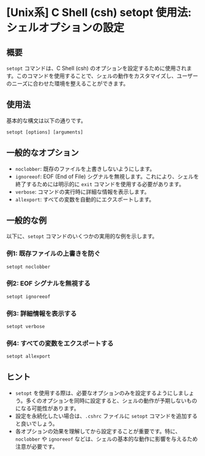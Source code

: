 # [Unix系] C Shell (csh) setopt 使用法: シェルオプションの設定

## 概要
`setopt` コマンドは、C Shell (csh) のオプションを設定するために使用されます。このコマンドを使用することで、シェルの動作をカスタマイズし、ユーザーのニーズに合わせた環境を整えることができます。

## 使用法
基本的な構文は以下の通りです。

```csh
setopt [options] [arguments]
```

## 一般的なオプション
- `noclobber`: 既存のファイルを上書きしないようにします。
- `ignoreeof`: EOF (End of File) シグナルを無視します。これにより、シェルを終了するためには明示的に `exit` コマンドを使用する必要があります。
- `verbose`: コマンドの実行時に詳細な情報を表示します。
- `allexport`: すべての変数を自動的にエクスポートします。

## 一般的な例
以下に、`setopt` コマンドのいくつかの実用的な例を示します。

### 例1: 既存ファイルの上書きを防ぐ
```csh
setopt noclobber
```

### 例2: EOF シグナルを無視する
```csh
setopt ignoreeof
```

### 例3: 詳細情報を表示する
```csh
setopt verbose
```

### 例4: すべての変数をエクスポートする
```csh
setopt allexport
```

## ヒント
- `setopt` を使用する際は、必要なオプションのみを設定するようにしましょう。多くのオプションを同時に設定すると、シェルの動作が予期しないものになる可能性があります。
- 設定を永続化したい場合は、`.cshrc` ファイルに `setopt` コマンドを追加すると良いでしょう。
- 各オプションの効果を理解してから設定することが重要です。特に、`noclobber` や `ignoreeof` などは、シェルの基本的な動作に影響を与えるため注意が必要です。